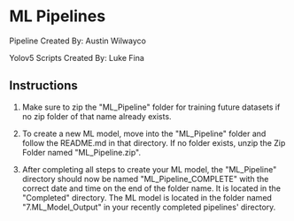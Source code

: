 # ML Pipelines

Pipeline Created By: Austin Wilwayco

Yolov5 Scripts Created By: Luke Fina

## Instructions

1. Make sure to zip the "ML_Pipeline" folder for training future datasets if no zip folder of that name already exists.

2. To create a new ML model, move into the "ML_Pipeline" folder and follow the README.md in that directory. If no folder exists, unzip the Zip Folder named "ML_Pipeline.zip".

3. After completing all steps to create your ML model, the "ML_Pipeline" directory should now be named "ML_Pipeline_COMPLETE" with the correct date and time on the end of the folder name. It is located in the "Completed" directory. The ML model is located in the folder named "7.ML_Model_Output" in your recently completed pipelines' directory.
